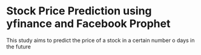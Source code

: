 <h1>Stock Price Prediction using yfinance and Facebook Prophet</h1>

<p>This study aims to predict the price of a stock in a certain number o days in the future</p>
